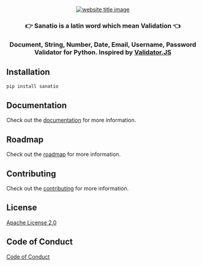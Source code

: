 <p align="center">
  <a href="https://py-contributors.github.io/audiobook/"><img src="https://capsule-render.vercel.app/api?type=rect&color=009ACD&height=100&section=header&text=Sanatio&fontSize=80%&fontColor=ffffff" alt="website title image"></a>
  <h3 align="center">👉 Sanatio is a latin word which mean Validation 👈</h2>
  <h3 align="center"><b>Document, String, Number, Date, Email, Username, Password</b> Validator for Python. Inspired by <a href="https://github.com/validatorjs/validator.js">Validator.JS</a></h2>
</p>


## Installation

```bash
pip install sanatio
```

## Documentation

Check out the [documentation](https://sanatio.readthedocs.io/en/latest/) for more information.

## Roadmap

Check out the [roadmap](https://github.com/py-contributors/sanatio/ROADMAP.MD) for more information.

## Contributing

Check out the [contributing](/CONTRIBUTING.md) for more information.

## License

[Apache License 2.0](/LICENSE)


## Code of Conduct

[Code of Conduct](/CODE_OF_CONDUCT.md)

